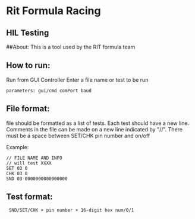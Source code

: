 # Rit Formula Racing
## HIL Testing 

##About: 
This is a tool used by the RIT formula team


## How to run:
Run from GUI Controller
Enter a file name or test to be run
    
    parameters: gui/cmd comPort baud 

## File format:
file should be formatted as a list of tests. Each test should have a new line. 
Comments in the file can be made on a new line indicated by "//". There must be a space between
SET/CHK pin number and on/off

Example:

    // FILE NAME AND INFO
    // will test XXXX
    SET 03 0 
    CHK 03 0
    SND 03 0000000000000000

## Test format:
     SND/SET/CHK + pin number + 16-digit hex num/0/1
    

